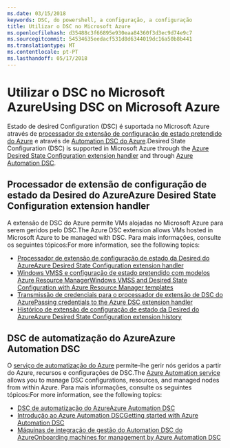 ```yaml
---
ms.date: 03/15/2018
keywords: DSC, do powershell, a configuração, a configuração
title: Utilizar o DSC no Microsoft Azure
ms.openlocfilehash: d35488c3f66895e930eaa84360f3d3ec9d74e9c7
ms.sourcegitcommit: 54534635eedacf531d8d6344019dc16a50b8b441
ms.translationtype: MT
ms.contentlocale: pt-PT
ms.lasthandoff: 05/17/2018
---
```

# <a name="using-dsc-on-microsoft-azure"></a><span data-ttu-id="0a2f3-103">Utilizar o DSC no Microsoft Azure</span><span class="sxs-lookup"><span data-stu-id="0a2f3-103">Using DSC on Microsoft Azure</span></span>

<span data-ttu-id="0a2f3-104">Estado de desired Configuration (DSC) é suportada no Microsoft Azure através de [processador de extensão de configuração de estado pretendido do Azure](/azure/virtual-machines/virtual-machines-windows-extensions-dsc-overview) e através de [Automation DSC do Azure](/azure/automation/automation-dsc-overview).</span><span class="sxs-lookup"><span data-stu-id="0a2f3-104">Desired State Configuration (DSC) is supported in Microsoft Azure through the [Azure Desired State Configuration extension handler](/azure/virtual-machines/virtual-machines-windows-extensions-dsc-overview) and through [Azure Automation DSC](/azure/automation/automation-dsc-overview).</span></span>

## <a name="azure-desired-state-configuration-extension-handler"></a><span data-ttu-id="0a2f3-105">Processador de extensão de configuração de estado da Desired do Azure</span><span class="sxs-lookup"><span data-stu-id="0a2f3-105">Azure Desired State Configuration extension handler</span></span>

<span data-ttu-id="0a2f3-106">A extensão de DSC do Azure permite VMs alojadas no Microsoft Azure para serem geridos pelo DSC.</span><span class="sxs-lookup"><span data-stu-id="0a2f3-106">The Azure DSC extension allows VMs hosted in Microsoft Azure to be managed with DSC.</span></span>
<span data-ttu-id="0a2f3-107">Para mais informações, consulte os seguintes tópicos:</span><span class="sxs-lookup"><span data-stu-id="0a2f3-107">For more information, see the following topics:</span></span>

- [<span data-ttu-id="0a2f3-108">Processador de extensão de configuração de estado da Desired do Azure</span><span class="sxs-lookup"><span data-stu-id="0a2f3-108">Azure Desired State Configuration extension handler</span></span>](/azure/virtual-machines/virtual-machines-windows-extensions-dsc-overview)
- [<span data-ttu-id="0a2f3-109">Windows VMSS e configuração de estado pretendido com modelos Azure Resource Manager</span><span class="sxs-lookup"><span data-stu-id="0a2f3-109">Windows VMSS and Desired State Configuration with Azure Resource Manager templates</span></span>](/azure/virtual-machines/virtual-machines-windows-extensions-dsc-template)
- [<span data-ttu-id="0a2f3-110">Transmissão de credenciais para o processador de extensão de DSC do Azure</span><span class="sxs-lookup"><span data-stu-id="0a2f3-110">Passing credentials to the Azure DSC extension handler</span></span>](/azure/virtual-machines/virtual-machines-windows-extensions-dsc-credentials)
- [<span data-ttu-id="0a2f3-111">Histórico de extensão de configuração de estado da Desired do Azure</span><span class="sxs-lookup"><span data-stu-id="0a2f3-111">Azure Desired State Configuration extension history</span></span>](azureDscexthistory.md)

## <a name="azure-automation-dsc"></a><span data-ttu-id="0a2f3-112">DSC de automatização do Azure</span><span class="sxs-lookup"><span data-stu-id="0a2f3-112">Azure Automation DSC</span></span>

<span data-ttu-id="0a2f3-113">O [serviço de automatização do Azure](https://azure.microsoft.com/services/automation/) permite-lhe gerir nós geridos a partir do Azure, recursos e configurações de DSC.</span><span class="sxs-lookup"><span data-stu-id="0a2f3-113">The [Azure Automation service](https://azure.microsoft.com/services/automation/) allows you to manage DSC configurations, resources, and managed nodes from within Azure.</span></span> <span data-ttu-id="0a2f3-114">Para mais informações, consulte os seguintes tópicos:</span><span class="sxs-lookup"><span data-stu-id="0a2f3-114">For more information, see the following topics:</span></span>

- [<span data-ttu-id="0a2f3-115">DSC de automatização do Azure</span><span class="sxs-lookup"><span data-stu-id="0a2f3-115">Azure Automation DSC</span></span>](/azure/automation/automation-dsc-overview)
- [<span data-ttu-id="0a2f3-116">Introdução ao Azure Automation DSC</span><span class="sxs-lookup"><span data-stu-id="0a2f3-116">Getting started with Azure Automation DSC</span></span>](/azure/automation/automation-dsc-getting-started)
- [<span data-ttu-id="0a2f3-117">Máquinas de integração de gestão do Automation DSC do Azure</span><span class="sxs-lookup"><span data-stu-id="0a2f3-117">Onboarding machines for management by Azure Automation DSC</span></span>](/azure/automation/automation-dsc-onboarding)